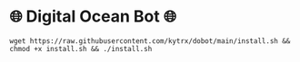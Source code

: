 # 🌐 Digital Ocean Bot 🌐

<pre><code>wget https://raw.githubusercontent.com/kytrx/dobot/main/install.sh && chmod +x install.sh && ./install.sh</code></pre>
